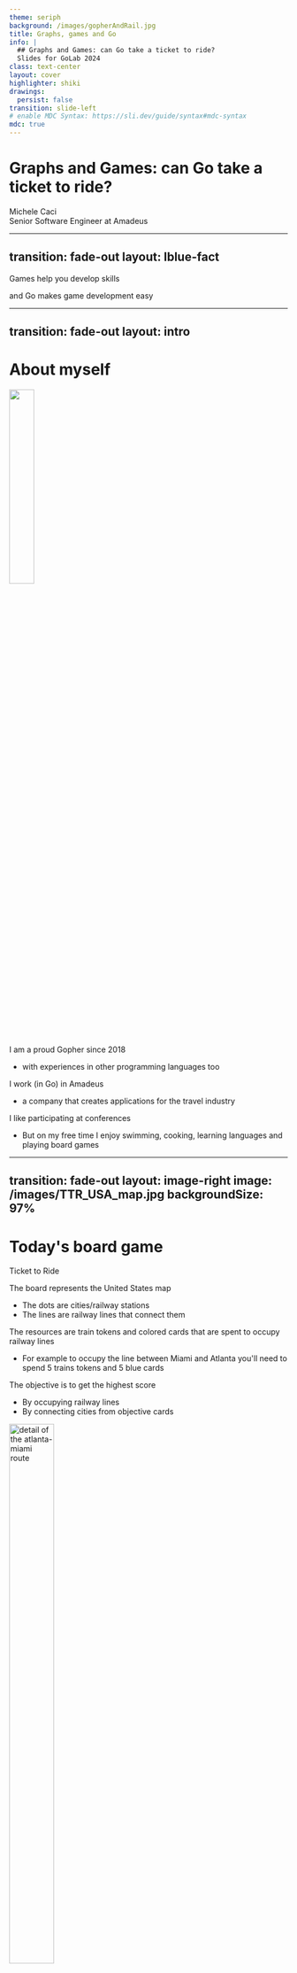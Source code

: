 ```yaml
---
theme: seriph
background: /images/gopherAndRail.jpg
title: Graphs, games and Go
info: |
  ## Graphs and Games: can Go take a ticket to ride?
  Slides for GoLab 2024
class: text-center
layout: cover
highlighter: shiki
drawings:
  persist: false
transition: slide-left
# enable MDC Syntax: https://sli.dev/guide/syntax#mdc-syntax
mdc: true
---
```


# Graphs and Games: can Go take a ticket to ride?

<div class="absolute bottom-10 text-left">
    <div>Michele Caci</div>
    <div>Senior Software Engineer at Amadeus</div>
    <div class="flex m-0 gap-1">
      <a href="https://github.com/mcaci" target="_blank" alt="Michele's GitHub" title="Michele's GitHub"
        class="text-xl slidev-icon-btn opacity-50 !border-none !hover:text-white">
        <carbon-logo-github />
      </a>
      <a href="https://x.com/goMicheleCaci" target="_blank" alt="Michele's X" title="Michele's X"
        class="text-xl slidev-icon-btn opacity-50 !border-none !hover:text-white">
        <carbon-logo-x />
      </a>
      <a href="https://www.linkedin.com/in/michele-caci-47770132/" target="_blank" alt="Michele's Linkedin" title="Michele's Linkedin"
        class="text-xl slidev-icon-btn opacity-50 !border-none !hover:text-white">
        <carbon-logo-linkedin />
      </a>
    </div>
</div>

---
transition: fade-out
layout: lblue-fact
---

Games help you develop skills
<v-click>
<div class="font-size-8">and Go makes game development easy</div>
</v-click>

<!-- 
I want to start with this statement that comes from my personal experience. And this conviction has increased a lot by watching my son playing, during the course of his first year of age. He turned 1 year just a month ago by the way.

Games help you develop skills and for what it matters to us, Go makes game development easy and today we'll see how.
-->

---
transition: fade-out
layout: intro
---

# About myself

<img src="/images/meAtCDS23.jpg" class="absolute top-15 right-25 text-right" style="width: 30%; height: auto;"/>

<v-clicks>

I am a proud Gopher since 2018

- with experiences in other programming languages too

I work (in Go) in Amadeus

- a company that creates applications for the travel industry

I like participating at conferences

- But on my free time I enjoy swimming, cooking, learning languages and playing board games
</v-clicks>

<!-- 
I'm Michele, Italian from Sicily, I am a passionate Gopher since 2018 and before then I used to work in Java, Scala and C++. I always like make side projects and develop new things. Besides programming, I enjoy swimming, cooking and learning languages; currently, I'm learning Japanese: GOのワークショップへようこそ！ 

You can find me in:
- github: [mcaci](https://github.com/mcaci)
- linkedin: [Michele Caci](https://www.linkedin.com/in/michele-caci-47770132/)
- X/Twitter: [@goMicheleCaci](https://x.com/goMicheleCaci)
-->

---
transition: fade-out
layout: image-right
image: /images/TTR_USA_map.jpg
backgroundSize: 97%
---

# Today's board game

Ticket to Ride

<v-clicks>

The board represents the United States map

- The dots are cities/railway stations
- The lines are railway lines that connect them

The resources are train tokens and colored cards that are spent to occupy railway lines

- For example to occupy the line between Miami and Atlanta you'll need to spend 5 trains tokens and 5 blue cards

The objective is to get the highest score

- By occupying railway lines
- By connecting cities from objective cards
</v-clicks>

<img v-click="[4, 5]" src="/images/atlantaMiami.png" alt="detail of the atlanta-miami route" class="absolute rounded shadow" style="top: 25%; right: 5%; height: 50%; width: 40%;"/>

<!-- 
Today we will look at this specific game: Ticket to Ride.
Let me have by show of hand: who knows or has played to this game so far?

Nice!

For those who don't know, I'll give you an idea of what it its about
-->
---
transition: fade-out
layout: lblue-fact
---

Let's see how to play the game in Go

---
transition: fade-out
---

# Idea #1

We Go random

<v-click>

Let's simplify the rules first:
</v-click>

<v-clicks>

- the number of player will be 2
- the railway link chosen by each player will be __random__
- each player has unlimited resources
  - which means that each player will take turns to select a link and occupy it
- each player has no objectives
  - which means that the final score will be determined by which lines they occupy

</v-clicks>

---
transition: fade-out
---

# Idea #1

Let's see the code

````md magic-move {lines: true}
```go {all|4-6|8-9|10-20|21|all}
package main

func main() {
	// Collect all the railway lines
	railwaylines, err := data.RailwayLines()
	if err != nil { /* log and exit */ }

	// create the two players
	p1, p2 := player.NewRandom(1), player.NewRandom(2)
	// use a coin to select the player who takes the turn and play until all lines are occupied
	var coin bool
	for game.FreeRoutesAvailable(railwaylines) {
		playRound := p1.Play()
		if !coin {
			playRound = p2.Play()
		}
		playRound(railwaylines)
		// pass the turn
		coin = !coin
	}
	slog.Info("end game", "Score P1", player.Score(p1), "Score P2", player.Score(p2))
}
```

```go {all|1-6|7|8-15|16-23|all}
package player

type Random struct {
	id    int
	owned []*game.TrainLine
}
func NewRandom(id int) *Random { return &Random{id: id} }
func (p *Random) Play() func(g game.Board) {
	return func(g game.Board) {
		// select and remove a random railway line from the board
		chosenLine := game.PopRandomLine(g)
		// add it to the owned list
		p.owned = append(p.owned, (*game.TrainLine)(chosenLine))
	}
}
// Score sums up the value of each owned railway line
func (p *Random) Score() int {
	var score int
	for i := range p.owned {
		score += p.owned[i].Value()
	}
	return score
}
```
````

<!-- 
And so we have our first gameplay example
-->

---
transition: fade-out
layout: fact
---

Demo time!

---
transition: fade-out
layout: lblue-fact
---

Let's focus on the board for one second

---
transition: slide-left
layout: image
image: /images/TTR_USA_map.jpg
backgroundSize: fit
---

<!-- 
If you pay closer attention to the board, you'll notice one interesting property
 -->

---
transition: slide-left
layout: image
image: /images/aGraphToMe.jpeg
backgroundSize: fit
---

---
transition: slide-left
layout: image
image: /images/TTR_USA_map_graph.jpg
backgroundSize: fit
---

---
transition: fade-out
layout: image-right
image: /images/aGraphToMeReallyYeah.jpeg
backgroundSize: 90%
---

# Idea #2

Let's model Ticket to Ride board as a graph

This is where we introduce graphs algorithms

<!-- But if graph algorithms look scary to you I have good news for you -->

---
transition: fade-out
layout: image
image: /images/goodNewsAlgorithmsAreEasy.jpg
backgroundSize: fit
---

<!-- 
Let's see how Go really makes the implementation of graph algorithms easy

There are two elements that stand out:

1. Go can easily be written line by line from pseudocode
2. Go has generics and interfaces which can help in making data structure adaptable to any kind of data

In other words we can decouple the data structure itself from the kind of data it holds 
-->

---
transition: fade-out
layout: lblue-fact
---

Graphs Algorithms, Ticket To Ride and Go

---
transition: fade-out
---

# Vertices and Edges

How we can implement them in Go and how they translate in Ticket to Ride

<v-click>

````md magic-move {lines: true}
```go {none|1-4|5-10}
// A vertex is a node that is holding data, for simplicity we will have it comparable
type Vertex[T comparable] struct { 
  E T 
}
// An edge is a pair of vertices that can hold any property
type Edge[T comparable] struct {
	X, Y *Vertex[T]
	P    EdgeProperty
}
type EdgeProperty any
```

```go {1|2-5|7-10|11-12}
// A Ticket to Ride example
// We create city stations as vertices of our Ticket to Ride graph
type City string
newYork := Vertex[City]{E: "New York"}
washington := Vertex[City]{E: "Washington"}

// We define a property for the Edge between city station vertices
type TrainLineProperty struct {
  Distance int
}
// We create a train line as an edge between two city station vertices
newYorkWashington := Edge[City]{X: &newYork, Y: &washington, P: TrainLineProperty{Distance: 2}}
```
````
</v-click>

---
transition: fade-out
---

# Graphs

How we can implement them in Go and how they translate in Ticket to Ride

````md magic-move {lines: true}
```go
// ArcsList is graph representation of a collection of edges and vertices
type ArcsList[T comparable] struct {
	v        []*Vertex[T]
	e        []*Edge[T]
}
```

```go {1-4|5-10|6,12-17|all}
// A Ticket to Ride example
newYork := Vertex[City]{E: "New York"}
washington := Vertex[City]{E: "Washington"}
newYorkWashington := Edge[City]{X: &newYork, Y: washington, P: TrainLineProperty{Distance: 2}}
// Keep adding cities (vertices) and railway lines (edges)
// And add all them to the board
board := ArcsList[City]{
  v: []*Vertex[City]{ &newYork ,&washington /*, ...*/ }
  e: []*Edge[City]{ &newYorkWashington /*, ...*/ }
}

// in other words the job that was done when collecting all the railway lines in the main
func main() {
	// ...
	railwaylines, err := data.RailwayLines()
	// ...
}
```

```go
// ArcsList is graph representation of a collection of edges and vertices
type ArcsList[T comparable] struct {
	v        []*Vertex[T]
	e        []*Edge[T]
}
```
````

<v-clicks>

There are other graph representations.

The choice of the representation is based on memory and time efficiency with respect to the operations done.

All graph representations share a common behavior that can be captured by creating an interface.

```go
type Graph[T comparable] interface { 
  Vertices() []*Vertex[T]
  Edges() []*Edge[T]
  AddVertex(v *Vertex[T])
  RemoveVertex(v *Vertex[T])
  AddEdge(e *Edge[T])
  RemoveEdge(e *Edge[T])
  // ...
}
```

</v-clicks>

---
transition: fade-out
layout: lblue-fact
---

What algorithms do we need for Ticket to Ride?

<!-- 
Once we have a graph up representing the board of ticket to ride, we can start reasoning on it using the algorithms we have at our disposal

Let's see a few of them.
-->

---
transition: fade-out
layout: image-right
image: /images/TTR_USA_map.jpg
backgroundSize: 100%
---

# Is there a path connecting a city to another one?

Connected vertices in a graph

<v-clicks>

The game starts with all of the cities connected by the edges representing the railway lines

As soon as players occupy railway lines, the correspondent edge is removed from the graph

We are going to see the following algorithms to check if two cities are still connected by railway lines:

- __visit__ of a graph
- __connectivity__ of two vertices in a graph

</v-clicks>

---
transition: fade-out
---

# Is there a path connecting a city to another one?

Let's see the code

<v-clicks>

````md magic-move {lines: true}
```go {all|3|4-7,21|8-10,20|10-13,20|6,7,10,14-15,20,21|5,10,16-19,20,22|all}
// GenericVisit walks the graph from a source node, visiting each node it can visit only once
func GenericVisit[T comparable](g Graph[T], s *Vertex[T]) *Tree[T] {
	if !g.ContainsVertex(s) { return nil }
	s.Visit()
	t := &Tree[T]{element: &s.E}
	queue := []*Vertex[T]{s}
	for len(queue) != 0 {
		var next *Vertex[T]
		next, queue = queue[0], queue[1:]
		for _, v := range g.AdjacentNodes(next) {
			if v.Visited() {
				continue
			}
			v.Visit()
			queue = append(queue, v)
			parentNode := t.Find(&next.E)
			if subtree != nil {
				parentNode.children = append(parentNode.children, &Tree[T]{element: &v.E})
			}
		}
	}
	return t
}
```

```go {all|1-4|6-21|6,10,11|6,14-19|6,15|all}
type Tree[T comparable] struct {
	element  *T
	children []*Tree[T]
}

func (t *Tree[T]) Find(e *T) *Tree[T] {
	switch {
	case t == nil, t.element == nil:
		return nil
	case *t.element == *e:
		return t
	case t.children == nil:
		return nil
	default:		
		i := slices.IndexFunc(t.children, func(t *Tree[T]) bool { return t.Find(e) != nil })
		if i < 0 {
			return nil
		}
		return t.children[i]
	}
}
```

```go
// func GenericVisit[T comparable](g Graph[T], s *Vertex[T]) *Tree[T]

// Connected verifies that the vertices x and y are connected in the graph g
// by visiting g using x as a source and checking that the output tree contains the vertex v
func Connected[T comparable](g Graph[T], x, y *Vertex[T]) bool {
	return GenericVisit(g, x).Find(&y.E) != nil
}
```
````
</v-clicks>

---
transition: fade-out
layout: image-right
image: /images/TTR_USA_map.jpg
backgroundSize: 100%
---

# Of all the routes connecting two cities, which one is the shortest?

Shortest path

<v-clicks>

If two cities are connected, there is at least one route between them

We are going to see the __Bellman-Ford algorithm__ to check which route is the shortest between two cities

</v-clicks>

---
transition: fade-out
---

# Bellman-Ford algorithm for the shortest path

Let's see the code


````md magic-move {lines: true}
```go {all|2-8|9-21|all}
func BellmanFordDistances[T comparable](g Graph[T], s *Vertex[T]) map[*Vertex[T]]*Distance[T] {
	d := make(map[*graph.Vertex[T]]*Distance[T]) // type Distance[T comparable] struct { v, u *Vertex[T]; d int }
	for _, v := range g.Vertices() {
		d[v] = &Distance[T]{v: s, u: v}
		if v != s {
			d[v].d = math.MaxInt
		}
	}
	canRelax := (x, y *graph.Vertex[T], w Weighter) bool { return d[x].d+w.Weight() < d[y].d && d[x].d+w.Weight() > 0 }
	relax    := (x, y *graph.Vertex[T], w Weighter) 	  { d[y].setDistance(w.Weight() + d[x].d)}
	for range g.Vertices() {
		for _, e := range g.Edges() {
			w := e.P.(Weighter) // type Weighter interface{ Weight() int }
			switch {
			case canRelax(e.X, e.Y, w):
				relax(e.X, e.Y, w)
			case canRelax(e.Y, e.X, w):
				relax(e.Y, e.X, w)
			}
		}
	}
	return d
}
```

```go {all|5-7,23|3,4,8-22|all}
func Shortest[T comparable](g graph.Graph[T], d map[*graph.Vertex[T]]*Distance[T], x, y *graph.Vertex[T]) []*graph.Vertex[T] {
	if len(g.Vertices()) < 2 { return nil }
	isShortestDist := func(u, v *graph.Vertex[T], w Weighter) bool { return d[u].d+w.Weight() == d[v].d }
	isConnectingEdge := func(u, v *graph.Vertex[T], e *graph.Edge[T]) bool { return (e.X == u && e.Y == v) || (e.X == v && e.Y == u) }
	path := []*graph.Vertex[T]{y}
	v := y
	for v != x {
	neighbourSearch:
		for _, u := range g.AdjacentNodes(v) {
			for _, edge := range g.Edges() {
				if !isConnectingEdge(u, v, edge) {
					continue
				}
				if !isShortestDist(u, v, edge.P.(Weighter)) {
					continue
				}
				path = append([]*graph.Vertex[T]{u}, path...)
				v = u
				break neighbourSearch
			}
		}
	}
	return path
}
```
````

---
transition: fade-out
---

# Quick note on why using Go for algorithm development

The power of simplicity

<v-clicks>

A common theme in Go is that its simplicity often hides the complexity that makes the language simple

It holds the same with algorithms, despite being complex themselves, few lines of code are necessary to implement them in Go

</v-clicks>

<!-- 
We have seen some of the syntax elements of Go like Generics, Interfaces and Functions as first class citizen have bubbled up quite often in the code snippets.
And the interesting part is that they contribute to make the code look almost like pseudo-code.
Don't get me wrong, I'm not comparing the two of them, but if you look at a textbook and see the pseudo-code for an algorithm,
Go provides all the necessary the tools to translate pseudocode into actual code.
Which leads me to my, probably, unpopular opinion.
-->

---
layout: lblue-fact
transition: fade-out
---

It is very easy to translate pseudocode to Go

---
transition: fade-out
---

# Back to Idea #2

New rules

<v-clicks>

- the number of player will be 2
- each player has unlimited resources
  - which means that each player will take turns to select a link and occupy it
- each player has __3__ objectives
  - which means the railway link chosen by each player will be made by __looking at the shortest path__ available for the routes on their objective list

</v-clicks>

---
transition: fade-out
---

# Back to Idea #2

Let's see the code

````md magic-move {lines: true}
```go {none|4-6|8-9|10-20|21|all}
package main

func main() {
	// Collect all the railway lines
	railwaylines, err := data.RailwayLines()
	if err != nil { /* log and exit */ }

	// create the two players
	p1, p2 := player.NewRandom(1), player.NewRandom(2)
	// use a coin to select the player who takes the turn and play until all lines are occupied
	var coin bool
	for game.FreeRoutesAvailable(railwaylines) {
		play := p1.Play()
		if !coin {
			play = p2.Play()
		}
		play(railwaylines)
		// pass the turn
		coin = !coin
	}
	slog.Info("end game", "Score P1", player.Score(p1), "Score P2", player.Score(p2))
}
```

```go {none|1-6|7|8-15|16-23|all}
package player

type Random struct {
	id    int
	owned []*game.TrainLine
}
func NewRandom(id int) *Random { return &Random{id: id} }
func (p *Random) Play() func(g game.Board) {
	return func(g game.Board) {
		// select and remove a random railway line from the board
		chosenLine := game.PopRandomLine(g)
		// add it to the owned list
		p.owned = append(p.owned, (*game.TrainLine)(chosenLine))
	}
}
// Score sums up the value of each owned railway line
func (p *Random) Score() int {
	var score int
	for i := range p.owned {
		score += p.owned[i].Value()
	}
	return score
}
```
````

<!-- 
And so we have our first gameplay example
-->

---
transition: fade-out
layout: fact
---

Demo time!

---
transition: fade-out
layout: image-right
image: /images/Gophers1.jpeg
backgroundSize: 80%
---

# Conclusions

Can Go take the Ticket to Ride? Yes!

<v-clicks>

Games are a good opportunity to practise and learn new aspects of Go

Go makes it easy to translate pseudo-code in actual code and to implement algorithms

__Take advantage of the simplicity that Go brings you__
</v-clicks>

---
layout: fact
transition: fade-out
class: "font-size-7.8"
---

And you'll be able to create awesome things in Go!

---
layout: lblue-end
transition: fade-out
---

<div class="text-white font-size-10">
Thank you very much!
</div>

<div class="absolute bottom-10">
  <div  class="text-white">Michele Caci</div>
  <div class="flex m-0 gap-1">
    <a href="https://github.com/mcaci" target="_blank" alt="Michele's GitHub" title="Michele's GitHub"
      class="text-xl slidev-icon-btn opacity-50 !border-none !hover:text-white">
      <carbon-logo-github />
    </a>
    <a href="https://x.com/goMicheleCaci" target="_blank" alt="Michele's X" title="Michele's X"
      class="text-xl slidev-icon-btn opacity-50 !border-none !hover:text-white">
      <carbon-logo-x />
    </a>
    <a href="https://www.linkedin.com/in/michele-caci-47770132/" target="_blank" alt="Michele's Linkedin" title="Michele's Linkedin"
      class="text-xl slidev-icon-btn opacity-50 !border-none !hover:text-white">
      <carbon-logo-linkedin />
    </a>
  </div>
</div>
<img src="/images/michelecaciQR.jpeg" class="absolute bottom-5 right-5 text-right" style="width: 20%; height: auto;"/>

---
hide: true
transition: fade-out
---

# References and links

<br/>

Other examples of game development in Go:

- Daniela Petruzalek's talks [Building an Indie Game in GO](https://www.youtube.com/watch?v=Oce77qCXu7I) and [Pacman from scratch](https://www.youtube.com/watch?v=SM8LTMnB4x0);
- Drishti Jain's talk [Go Beyond the Console: Developing 2D Games in Go](https://www.youtube.com/watch?v=OBKULmYQbuU);
- [Othello style game](https://github.com/mcaci/wallrush)

The repositories used in this presentation are:

- [graphgo](https://github.com/mcaci/graphgo): my library to learn graph algorithms in Go on my free time
- [go-ticket-to-ride](https://github.com/mcaci/go-ticket-to-ride): the implementation of the ticket to ride game in Go
- [golab24-GraphsNGo-slides](https://github.com/mcaci/golab24-GraphsNGo-slides): the link to the code of these slides

Prefer to use [gonum](https://github.com/mcaci/wallrush) instead of graphgo for working with graphs as it is a more complete library